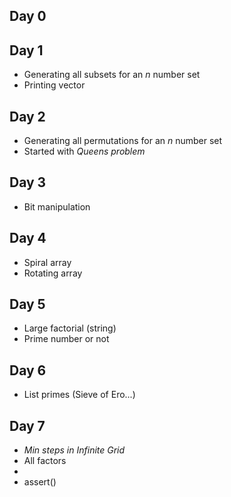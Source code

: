## Day 0
## Day 1
* Generating all subsets for an _n_ number set 
* Printing vector
## Day 2
* Generating all permutations for an _n_ number set
* Started with _Queens problem_
## Day 3
* Bit manipulation
## Day 4
* Spiral array
* Rotating array
## Day 5
* Large factorial (string)
* Prime number or not
## Day 6
* List primes (Sieve of Ero...)
## Day 7
* _Min steps in Infinite Grid_
* All factors
* 
* assert()